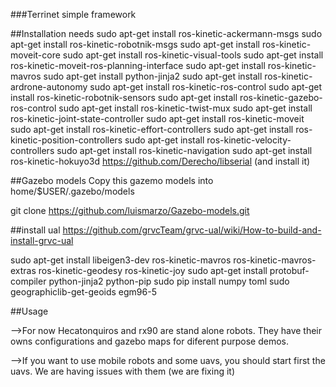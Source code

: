 ###Terrinet simple framework

##Installation needs
sudo apt-get install ros-kinetic-ackermann-msgs
sudo apt-get install ros-kinetic-robotnik-msgs
sudo apt-get install ros-kinetic-moveit-core
sudo apt-get install ros-kinetic-visual-tools
sudo apt-get install ros-kinetic-moveit-ros-planning-interface 
sudo apt-get install ros-kinetic-mavros
sudo apt-get install python-jinja2
sudo apt-get install ros-kinetic-ardrone-autonomy 
sudo apt-get install ros-kinetic-ros-control
sudo apt-get install ros-kinetic-robotnik-sensors
sudo apt-get install ros-kinetic-gazebo-ros-control
sudo apt-get install ros-kinetic-twist-mux
sudo apt-get install ros-kinetic-joint-state-controller
sudo apt-get install ros-kinetic-moveit
sudo apt-get install ros-kinetic-effort-controllers
sudo apt-get install ros-kinetic-position-controllers
sudo apt-get install ros-kinetic-velocity-controllers
sudo apt-get install ros-kinetic-navigation
sudo apt-get install ros-kinetic-hokuyo3d
https://github.com/Derecho/libserial (and install it)

##Gazebo models
Copy this gazemo models into home/$USER/.gazebo/models

git clone https://github.com/luismarzo/Gazebo-models.git



##install ual
https://github.com/grvcTeam/grvc-ual/wiki/How-to-build-and-install-grvc-ual

sudo apt-get install libeigen3-dev ros-kinetic-mavros ros-kinetic-mavros-extras ros-kinetic-geodesy ros-kinetic-joy
sudo apt-get install protobuf-compiler python-jinja2 python-pip
sudo pip install numpy toml
sudo geographiclib-get-geoids egm96-5

##Usage 

-->For now Hecatonquiros and rx90 are stand alone robots. They have their owns configurations and gazebo maps for diferent purpose demos.

-->If you want to use mobile robots and some uavs, you should start first the uavs. We are having issues with them (we are fixing it)






